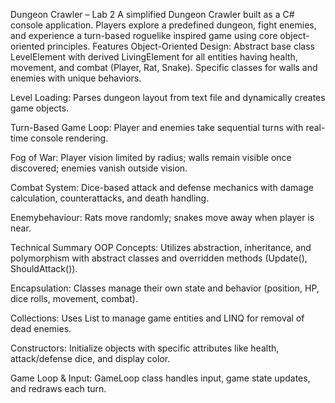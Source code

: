 Dungeon Crawler – Lab 2
A simplified Dungeon Crawler built as a C# console application. Players explore a predefined dungeon, fight enemies, and experience a turn-based roguelike inspired game using core object-oriented principles.
Features
Object-Oriented Design:
 Abstract base class LevelElement with derived LivingElement for all entities having health, movement, and combat (Player, Rat, Snake).
 Specific classes for walls and enemies with unique behaviors.


Level Loading:
 Parses dungeon layout from text file and dynamically creates game objects.


Turn-Based Game Loop:
 Player and enemies take sequential turns with real-time console rendering.


Fog of War:
 Player vision limited by radius; walls remain visible once discovered; enemies vanish outside vision.


Combat System:
 Dice-based attack and defense mechanics with damage calculation, counterattacks, and death handling.


Enemybehaviour:
 Rats move randomly; snakes move away when player is near.



Technical Summary
OOP Concepts:
 Utilizes abstraction, inheritance, and polymorphism with abstract classes and overridden methods (Update(), ShouldAttack()).


Encapsulation:
 Classes manage their own state and behavior (position, HP, dice rolls, movement, combat).


Collections:
 Uses List<LevelElement> to manage game entities and LINQ for removal of dead enemies.


Constructors:
 Initialize objects with specific attributes like health, attack/defense dice, and display color.


Game Loop & Input:
 GameLoop class handles input, game state updates, and redraws each turn.
